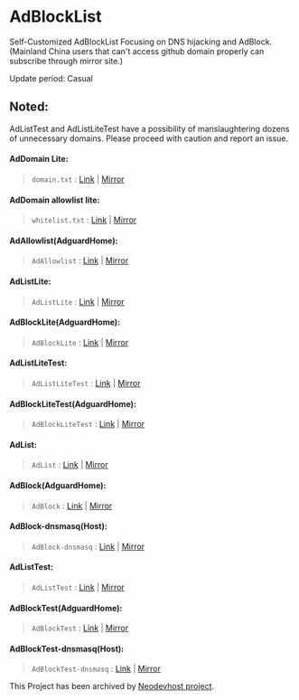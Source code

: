 # AdBlockList

Self-Customized AdBlockList Focusing on DNS hijacking and AdBlock.(Mainland China users that can't access github domain properly can subscribe through mirror site.)

Update period: Casual

## Noted:
AdListTest and AdListLiteTest have a possibility of manslaughtering dozens of unnecessary domains. Please proceed with caution and report an issue.
 
#### AdDomain Lite: 
> `domain.txt` : [Link](https://raw.githubusercontent.com/Licolnlee/AdBlockList/master/domain.txt) | [Mirror](https://licolnlee.icu/AdBlockList/domain.txt)

#### AdDomain allowlist lite:
> `whitelist.txt` : [Link](https://raw.githubusercontent.com/Licolnlee/AdBlockList/master/whitelist.txt) | [Mirror](https://licolnlee.icu/AdBlockList/whitelist.txt)

#### AdAllowlist(AdguardHome):
> `AdAllowlist`   : [Link](https://raw.githubusercontent.com/Licolnlee/AdBlockList/master/AdAllowlist) | [Mirror](https://licolnlee.icu/AdBlockList/AdAllowlist)

#### AdListLite: 
> `AdListLite` : [Link](https://raw.githubusercontent.com/Licolnlee/AdBlockList/master/AdListLite) | [Mirror](https://licolnlee.icu/AdBlockList/AdListLite)

#### AdBlockLite(AdguardHome): 
> `AdBlockLite` : [Link](https://raw.githubusercontent.com/Licolnlee/AdBlockList/master/AdBlockLite) | [Mirror](https://licolnlee.icu/AdBlockList/AdBlockLite)

#### AdListLiteTest: 
> `AdListLiteTest` : [Link](https://raw.githubusercontent.com/Licolnlee/AdBlockList/master/AdListLiteTest) | [Mirror](https://licolnlee.icu/AdBlockList/AdListLiteTest)

#### AdBlockLiteTest(AdguardHome): 
> `AdBlockLiteTest` : [Link](https://raw.githubusercontent.com/Licolnlee/AdBlockList/master/AdBlockLiteTest) | [Mirror](https://licolnlee.icu/AdBlockList/AdBlockLiteTest)

#### AdList:
> `AdList` : [Link](https://raw.githubusercontent.com/Licolnlee/AdBlockList/master/AdList) | [Mirror](https://licolnlee.icu/AdBlockList/AdList)

#### AdBlock(AdguardHome):
> `AdBlock` : [Link](https://raw.githubusercontent.com/Licolnlee/AdBlockList/master/AdBlock) | [Mirror](https://licolnlee.icu/AdBlockList/AdBlock)

#### AdBlock-dnsmasq(Host):
> `AdBlock-dnsmasq` : [Link](https://raw.githubusercontent.com/Licolnlee/AdBlockList/master/AdBlock-dnsmasq) | [Mirror](https://licolnlee.icu/AdBlockList/AdBlock-dnsmasq)

#### AdListTest:
> `AdListTest` : [Link](https://raw.githubusercontent.com/Licolnlee/AdBlockList/master/AdTest) | [Mirror](https://licolnlee.icu/AdBlockList/AdListTest)

#### AdBlockTest(AdguardHome):
> `AdBlockTest` : [Link](https://raw.githubusercontent.com/Licolnlee/AdBlockList/master/AdBlockTest) | [Mirror](https://licolnlee.icu/AdBlockList/AdBlockTest)

#### AdBlockTest-dnsmasq(Host):
> `AdBlockTest-dnsmasq` : [Link](https://raw.githubusercontent.com/Licolnlee/AdBlockList/master/AdBlockTest-dnsmasq) | [Mirror](https://licolnlee.icu/AdBlockList/AdBlockTest-dnsmasq)

 This Project has been archived by [Neodevhost project](https://github.com/neodevpro/neodevhost).

